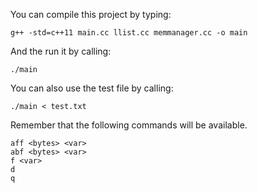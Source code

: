 
You can compile this project by typing:

```
g++ -std=c++11 main.cc llist.cc memmanager.cc -o main
```

And the run it by calling:

```
./main
```

You can also use the test file by calling:

```
./main < test.txt
```

Remember that the following commands will be available.

```
aff <bytes> <var>
abf <bytes> <var>
f <var>
d
q
```

